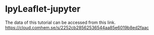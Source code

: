# IpyLeaflet-jupyter

The data of this tutorial can be accessed from this link. 
https://cloud.comhem.se/s/2252cb28562536544aa85e6019b8ed2faac
